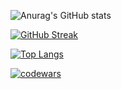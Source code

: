 ![Anurag's GitHub stats](https://github-readme-stats.vercel.app/api?username=Dimmetrodon&count_private=true&show_icons=true&theme=material-palenight)

[![GitHub Streak](http://github-readme-streak-stats.herokuapp.com?user=Dimmetrodon&theme=material-palenight)](https://git.io/streak-stats)

[![Top Langs](https://github-readme-stats.vercel.app/api/top-langs/?username=Dimmetrodon&theme=material-palenight)](https://github.com/anuraghazra/github-readme-stats)

[![codewars](https://www.codewars.com/users/The_Luppa/badges/small)](https://www.codewars.com/users/The_Luppa) 

